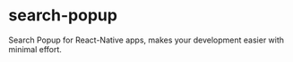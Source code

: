 # search-popup
Search Popup for React-Native apps, makes your development easier with minimal effort.

